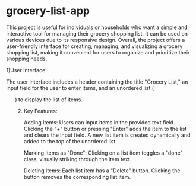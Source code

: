 # grocery-list-app

This project is useful for individuals or households who want a simple and interactive tool for managing their grocery shopping list. It can be used on various devices due to its responsive design. Overall, the project offers a user-friendly interface for creating, managing, and visualizing a grocery shopping list, making it convenient for users to organize and prioritize their shopping needs.

1)User Interface:

  The user interface includes a header containing the title "Grocery List," an input field for the user to enter
  items, and an unordered list (<ul>) to display the list of items.
  
2) Key Features:

   Adding Items:
   Users can input items in the provided text field.
   Clicking the "+" button or pressing "Enter" adds the item to the list and clears the input field.
   A new list item is created dynamically and added to the top of the unordered list.

   Marking Items as "Done":
   Clicking on a list item toggles a "done" class, visually striking through the item text.

   Deleting Items:
   Each list item has a "Delete" button. Clicking the button removes the corresponding list item.

